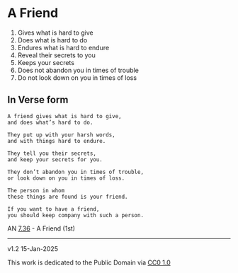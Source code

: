 # A Friend

1. Gives what is hard to give
1. Does what is hard to do
1. Endures what is hard to endure
1. Reveal their secrets to you
1. Keeps your secrets
1. Does not abandon you in times of trouble
1. Do not look down on you in times of loss

## In Verse form

```
A friend gives what is hard to give, 
and does what’s hard to do. 

They put up with your harsh words, 
and with things hard to endure.

They tell you their secrets, 
and keep your secrets for you. 

They don’t abandon you in times of trouble, 
or look down on you in times of loss.

The person in whom 
these things are found is your friend. 

If you want to have a friend, 
you should keep company with such a person.
```

AN [7.36](https://suttacentral.net/an7.36/en/sujato?lang=en&layout=plain) - A Friend (1st)

-----

v1.2 15-Jan-2025

This work is dedicated to the Public Domain via [CC0 1.0](https://creativecommons.org/publicdomain/zero/1.0/)